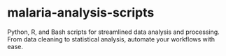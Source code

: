 # malaria-analysis-scripts
Python, R, and Bash scripts for streamlined data analysis and processing. From data cleaning to statistical analysis, automate your workflows with ease.
